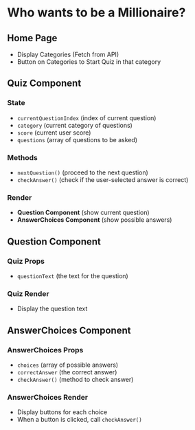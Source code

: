 # Who wants to be a Millionaire?

## Home Page

- Display Categories (Fetch from API)
- Button on Categories to Start Quiz in that category

## Quiz Component

### State

- `currentQuestionIndex` (index of current question)
- `category` (current category of questions)
- `score` (current user score)
- `questions` (array of questions to be asked)

### Methods

- `nextQuestion()` (proceed to the next question)
- `checkAnswer()` (check if the user-selected answer is correct)

### Render

- **Question Component** (show current question)
- **AnswerChoices Component** (show possible answers)

## Question Component

### Quiz Props

- `questionText` (the text for the question)

### Quiz Render

- Display the question text

## AnswerChoices Component

### AnswerChoices Props

- `choices` (array of possible answers)
- `correctAnswer` (the correct answer)
- `checkAnswer()` (method to check answer)

### AnswerChoices Render

- Display buttons for each choice
- When a button is clicked, call `checkAnswer()`
